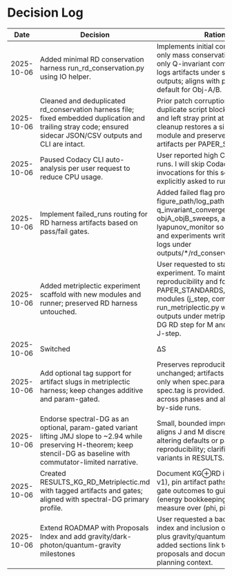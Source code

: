 # Decision Log

| Date | Decision | Rationale |
|------|----------|-----------|
| 2025-10-06 | Added minimal RD conservation harness run_rd_conservation.py using IO helper. | Implements initial controls: diffusion-only mass conservation and reaction-only Q-invariant convergence (RK4); logs artifacts under standardized outputs; aligns with periodic BC default for Obj-A/B. |
| 2025-10-06 | Cleaned and deduplicated rd_conservation harness file; fixed embedded duplication and trailing stray code; ensured sidecar JSON/CSV outputs and CLI are intact. | Prior patch corruption embedded a duplicate script block inside StepSpec and left stray print at EOF. The cleanup restores a single, valid module and preserves experimental artifacts per PAPER_STANDARDS. |
| 2025-10-06 | Paused Codacy CLI auto-analysis per user request to reduce CPU usage. | User reported high CPU from Codacy runs. I will skip Codacy tool invocations for this session unless explicitly asked to run them again. |
| 2025-10-06 | Implement failed_runs routing for RD harness artifacts based on pass/fail gates. | Added failed flag propagation to figure_path/log_path in q_invariant_convergence, objA_objB_sweeps, and lyapunov_monitor so failing controls and experiments write figures and logs under outputs/*/rd_conservation/failed_runs. |
| 2025-10-06 | Added metriplectic experiment scaffold with new modules and runner; preserved RD harness untouched. | User requested to start next experiment. To maintain reproducibility and follow PAPER_STANDARDS, created additive modules (j_step, compose) and a new run_metriplectic.py with separate outputs under metriplectic/. Reuses DG RD step for M and adds spectral J-step. |
| 2025-10-06 | Switched |ΔS| panel x-axis to logarithmic scale with log-spaced bins and LogLocator/LogFormatter; added label rotation and subplot spacing. | Reduces x-axis label crowding for wide dynamic ranges and fixes previous MaxNLocator name error; improves readability while preserving quantitative detail. |
| 2025-10-06 | Add optional tag support for artifact slugs in metriplectic harness; keep changes additive and param-gated. | Preserves reproducibility: defaults unchanged; artifacts get tag suffix only when spec.params.tag or spec.tag is provided. Avoids collisions across phases and allows clean side-by-side runs. |
| 2025-10-06 | Endorse spectral-DG as an optional, param-gated variant lifting JMJ slope to ~2.94 while preserving H-theorem; keep stencil-DG as baseline with commutator-limited narrative. | Small, bounded improvement that aligns J and M discretizations; avoids altering defaults or past reproducibility; clarifies gates for both variants in RESULTS. |
| 2025-10-06 | Created RESULTS_KG_RD_Metriplectic.md with tagged artifacts and gates; aligned with spectral-DG primary profile. | Document KG⊕RD initial run (kgRD-v1), pin artifact paths, and establish gate outcomes to guide next tuning (energy bookkeeping and two-grid measure over (phi, pi)). |
| 2025-10-06 | Extend ROADMAP with Proposals Index and add gravity/dark-photon/quantum-gravity milestones | User requested a backfilled proposals index and inclusion of dark photons plus gravity/quantum gravity threads; added sections link to existing proposals and documents to centralize planning context. |
